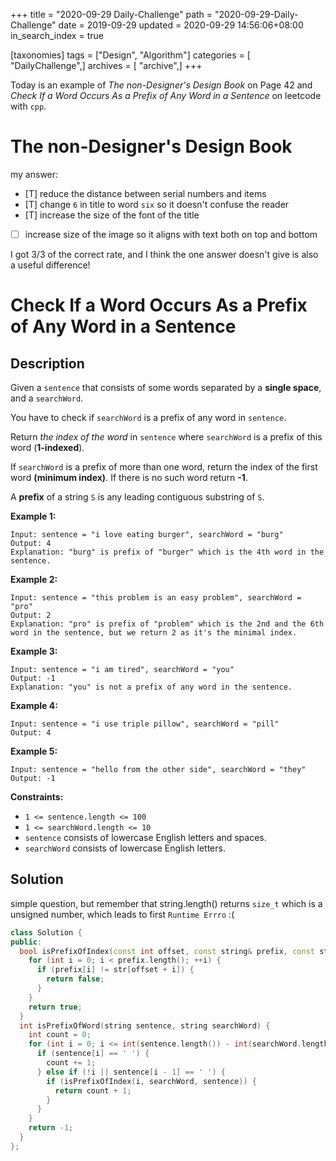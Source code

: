 +++
title = "2020-09-29 Daily-Challenge"
path = "2020-09-29-Daily-Challenge"
date = 2019-09-29
updated = 2020-09-29 14:56:06+08:00
in_search_index = true

[taxonomies]
tags = ["Design", "Algorithm"]
categories = [ "DailyChallenge",]
archives = [ "archive",]
+++

Today is an example of *The non-Designer's Design Book* on Page 42 and *Check If a Word Occurs As a Prefix of Any Word in a Sentence* on leetcode with `cpp`.

<!-- more -->

# The non-Designer's Design Book

my answer:
  - [T] reduce the distance between serial numbers and items
  - [T] change `6` in title to word `six` so it doesn't confuse the reader
  - [T] increase the size of the font of the title
  - [ ] increase size of the image so it aligns with text both on top and bottom

I got 3/3 of the correct rate, and I think the one answer doesn't give is also a useful difference!

# Check If a Word Occurs As a Prefix of Any Word in a Sentence

## Description

Given a `sentence` that consists of some words separated by a **single space**, and a `searchWord`.

You have to check if `searchWord` is a prefix of any word in `sentence`.

Return *the index of the word* in `sentence` where `searchWord` is a prefix of this word (**1-indexed**).

If `searchWord` is a prefix of more than one word, return the index of the first word **(minimum index)**. If there is no such word return **-1**.

A **prefix** of a string `S` is any leading contiguous substring of `S`.

**Example 1:**

```
Input: sentence = "i love eating burger", searchWord = "burg"
Output: 4
Explanation: "burg" is prefix of "burger" which is the 4th word in the sentence.
```

**Example 2:**

```
Input: sentence = "this problem is an easy problem", searchWord = "pro"
Output: 2
Explanation: "pro" is prefix of "problem" which is the 2nd and the 6th word in the sentence, but we return 2 as it's the minimal index.
```

**Example 3:**

```
Input: sentence = "i am tired", searchWord = "you"
Output: -1
Explanation: "you" is not a prefix of any word in the sentence.
```

**Example 4:**

```
Input: sentence = "i use triple pillow", searchWord = "pill"
Output: 4
```

**Example 5:**

```
Input: sentence = "hello from the other side", searchWord = "they"
Output: -1
```

**Constraints:**

- `1 <= sentence.length <= 100`
- `1 <= searchWord.length <= 10`
- `sentence` consists of lowercase English letters and spaces.
- `searchWord` consists of lowercase English letters.

## Solution

simple question, but remember that string.length() returns `size_t` which is a unsigned number, which leads to first `Runtime Errro` :(

``` cpp
class Solution {
public:
  bool isPrefixOfIndex(const int offset, const string& prefix, const string& str) {
    for (int i = 0; i < prefix.length(); ++i) {
      if (prefix[i] != str[offset + i]) {
        return false;
      }
    }
    return true;
  }
  int isPrefixOfWord(string sentence, string searchWord) {
    int count = 0;
    for (int i = 0; i <= int(sentence.length()) - int(searchWord.length()); ++i) {
      if (sentence[i] == ' ') {
        count += 1;
      } else if (!i || sentence[i - 1] == ' ') {
        if (isPrefixOfIndex(i, searchWord, sentence)) {
          return count + 1;
        }
      }
    }
    return -1;
  }
};
```